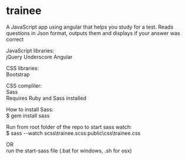 trainee
=======
A JavaScript app using angular that helps you study for a test. Reads questions in Json format, outputs them and displays if your answer was correct

JavaScript libraries:  
jQuery
Underscore
Angular


CSS libraries:  
Bootstrap


CSS compliler:  
Sass  
Requires Ruby and Sass installed

How to install Sass:  
$ gem install sass 

Run from root folder of the repo to start sass watch:  
$ sass --watch scss\trainee.scss:public\css\trainee.css  

OR  
run the start-sass file (.bat for windows, .sh for osx)